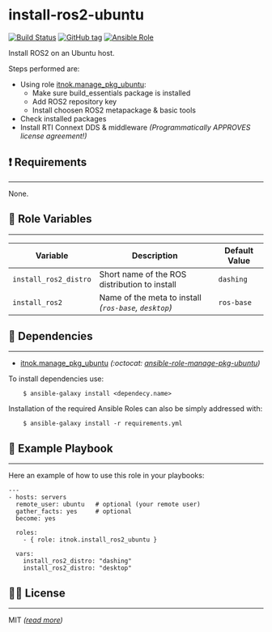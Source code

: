install-ros2-ubuntu
===================

[![Build Status](https://travis-ci.org/itnok/ansible-role-install-ros2-ubuntu.svg?branch=master)](https://travis-ci.org/itnok/ansible-role-install-ros2-ubuntu) [![GitHub tag](https://img.shields.io/github/v/tag/itnok/ansible-role-install-ros2-ubuntu?sort=semver)](https://github.com/itnok/ansible-role-install-ros2-ubuntu/tags/) [![Ansible Role](https://img.shields.io/ansible/role/47486)](https://galaxy.ansible.com/itnok/install_ros2_ubuntu)

Install ROS2 on an Ubuntu host.

Steps performed are:

  - Using role [itnok.manage_pkg_ubuntu](https://galaxy.ansible.com/itnok/manage_pkg_ubuntu):
    * Make sure build_essentials package is installed
    * Add ROS2 repository key
    * Install choosen ROS2 metapackage & basic tools
  - Check installed packages
  - Install RTI Connext DDS & middleware _(*Programmatically APPROVES license agreement!*)_


## :exclamation: Requirements
-----------------------------

None.


## :abcd: Role Variables
------------------------

| Variable                | Description                                             | Default Value       |
|-------------------------|---------------------------------------------------------|---------------------|
| `install_ros2_distro`   | Short name of the ROS distribution to install           | `dashing`           |
| `install_ros2`          | Name of the meta to install _(`ros-base`, `desktop`)_   | `ros-base`          |


## :link: Dependencies
----------------------

- [itnok.manage_pkg_ubuntu](https://galaxy.ansible.com/itnok/manage_pkg_ubuntu) _(:octocat: [ansible-role-manage-pkg-ubuntu](https://github.com/itnok/ansible-role-manage-pkg-ubuntu))_

To install dependencies use:
```
    $ ansible-galaxy install <dependecy.name>
```

Installation of the required Ansible Roles can also be simply addressed with:
```
    $ ansible-galaxy install -r requirements.yml
```


## :notebook: Example Playbook
------------------------------

Here an example of how to use this role in your playbooks:

```
---
- hosts: servers
  remote_user: ubuntu   # optional (your remote user)
  gather_facts: yes     # optional
  become: yes

  roles:
    - { role: itnok.install_ros2_ubuntu }

  vars:
    install_ros2_distro: "dashing"
    install_ros2_distro: "desktop"
```

## :guardsman: License
----------------------

MIT _([read more](LICENSE.md))_
